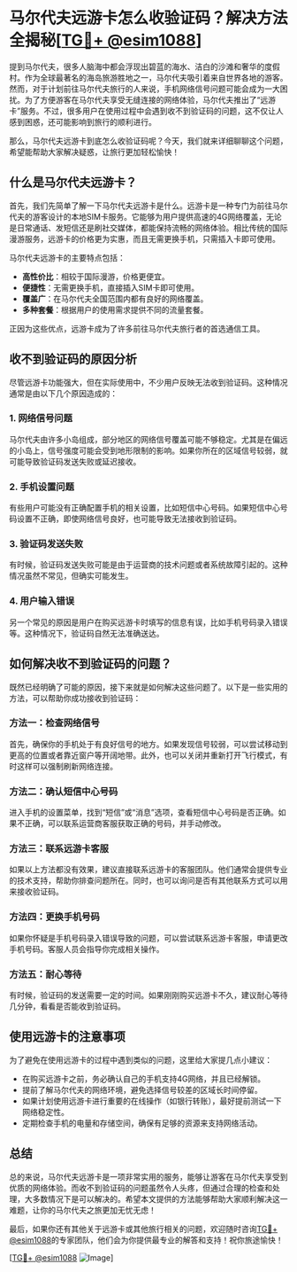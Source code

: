 # 马尔代夫远游卡怎么收验证码？解决方法全揭秘[[TG💪+ @esim1088](https://t.me/s/esim1088)]

提到马尔代夫，很多人脑海中都会浮现出碧蓝的海水、洁白的沙滩和奢华的度假村。作为全球最著名的海岛旅游胜地之一，马尔代夫吸引着来自世界各地的游客。然而，对于计划前往马尔代夫旅行的人来说，手机网络信号问题可能会成为一大困扰。为了方便游客在马尔代夫享受无缝连接的网络体验，马尔代夫推出了“远游卡”服务。不过，很多用户在使用过程中会遇到收不到验证码的问题，这不仅让人感到困惑，还可能影响到旅行的顺利进行。

那么，马尔代夫远游卡到底怎么收验证码呢？今天，我们就来详细聊聊这个问题，希望能帮助大家解决疑惑，让旅行更加轻松愉快！

## 什么是马尔代夫远游卡？

首先，我们先简单了解一下马尔代夫远游卡是什么。远游卡是一种专门为前往马尔代夫的游客设计的本地SIM卡服务。它能够为用户提供高速的4G网络覆盖，无论是日常通话、发短信还是刷社交媒体，都能保持流畅的网络体验。相比传统的国际漫游服务，远游卡的价格更为实惠，而且无需更换手机，只需插入卡即可使用。

马尔代夫远游卡的主要特点包括：

- **高性价比**：相较于国际漫游，价格更便宜。
- **便捷性**：无需更换手机，直接插入SIM卡即可使用。
- **覆盖广**：在马尔代夫全国范围内都有良好的网络覆盖。
- **多种套餐**：根据用户的使用需求提供不同的流量套餐。

正因为这些优点，远游卡成为了许多前往马尔代夫旅行者的首选通信工具。

## 收不到验证码的原因分析

尽管远游卡功能强大，但在实际使用中，不少用户反映无法收到验证码。这种情况通常是由以下几个原因造成的：

### 1. 网络信号问题

马尔代夫由许多小岛组成，部分地区的网络信号覆盖可能不够稳定。尤其是在偏远的小岛上，信号强度可能会受到地形限制的影响。如果你所在的区域信号较弱，就可能导致验证码发送失败或延迟接收。

### 2. 手机设置问题

有些用户可能没有正确配置手机的相关设置，比如短信中心号码。如果短信中心号码设置不正确，即使网络信号良好，也可能导致无法接收到验证码。

### 3. 验证码发送失败

有时候，验证码发送失败可能是由于运营商的技术问题或者系统故障引起的。这种情况虽然不常见，但确实可能发生。

### 4. 用户输入错误

另一个常见的原因是用户在购买远游卡时填写的信息有误，比如手机号码录入错误等。这种情况下，验证码自然无法准确送达。

## 如何解决收不到验证码的问题？

既然已经明确了可能的原因，接下来就是如何解决这些问题了。以下是一些实用的方法，可以帮助你成功接收到验证码：

### 方法一：检查网络信号

首先，确保你的手机处于有良好信号的地方。如果发现信号较弱，可以尝试移动到更高的位置或者靠近窗户等开阔地带。此外，也可以关闭并重新打开飞行模式，有时这样可以强制刷新网络连接。

### 方法二：确认短信中心号码

进入手机的设置菜单，找到“短信”或“消息”选项，查看短信中心号码是否正确。如果不正确，可以联系运营商客服获取正确的号码，并手动修改。

### 方法三：联系远游卡客服

如果以上方法都没有效果，建议直接联系远游卡的客服团队。他们通常会提供专业的技术支持，帮助你排查问题所在。同时，也可以询问是否有其他联系方式可以用来接收验证码。

### 方法四：更换手机号码

如果你怀疑是手机号码录入错误导致的问题，可以尝试联系远游卡客服，申请更改手机号码。客服人员会指导你完成相关操作。

### 方法五：耐心等待

有时候，验证码的发送需要一定的时间。如果刚刚购买远游卡不久，建议耐心等待几分钟，看看是否能收到验证码。

## 使用远游卡的注意事项

为了避免在使用远游卡的过程中遇到类似的问题，这里给大家提几点小建议：

- 在购买远游卡之前，务必确认自己的手机支持4G网络，并且已经解锁。
- 提前了解马尔代夫的网络环境，避免选择信号较差的区域长时间停留。
- 如果计划使用远游卡进行重要的在线操作（如银行转账），最好提前测试一下网络稳定性。
- 定期检查手机的电量和存储空间，确保有足够的资源来支持网络活动。

## 总结

总的来说，马尔代夫远游卡是一项非常实用的服务，能够让游客在马尔代夫享受到优质的网络体验。而收不到验证码的问题虽然令人头疼，但通过合理的检查和处理，大多数情况下是可以解决的。希望本文提供的方法能够帮助大家顺利解决这一难题，让你的马尔代夫之旅更加无忧无虑！

最后，如果你还有其他关于远游卡或其他旅行相关的问题，欢迎随时咨询[TG💪+ @esim1088](https://t.me/s/esim1088)的专家团队，他们会为你提供最专业的解答和支持！祝你旅途愉快！

[[TG💪+ @esim1088](https://t.me/s/esim1088) ![Image](https://i.postimg.cc/4NQfJmqS/Snipaste-2025-05-13-00-14-12.png)]
